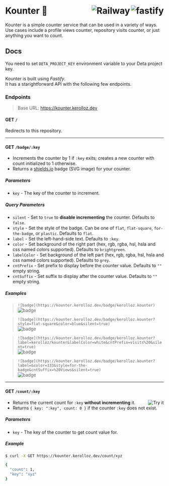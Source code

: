 <h1 align="left">Kounter 🧮
<a target="_blank" href="https://fastify.io">
  <img alt="fastify" align="right" src="https://img.shields.io/static/v1?logo=fastify&label=&message=Fastify&style=for-the-badge&color=grey"/>
</a>
<a target="_blank" href="https://railway.app/">
  <img alt="Railway" align="right" src="https://img.shields.io/static/v1?label=&message=Railway&style=for-the-badge&color=grey&logo=railway" />
</a>
</h1>

Kounter is a simple counter service that can be used in a variety of ways.  
Use cases include a profile views counter, repository visits counter, or just anything you want to count.

## Docs

You need to set `DETA_PROJECT_KEY` environment variable to your Deta project key.

Kounter is built using _Fastify_.  
It has a starightforward API with the following few endpoints.

### Endpoints

> Base URL: <https://kounter.kerolloz.dev>

#### GET `/`

Redirects to this repository.

---

#### GET `/badge/:key`

- Increments the counter by 1 if `:key` exits; creates a new counter with count initialized to 1 otherwise.
- Returns a [shields.io](https://shields.io) badge (SVG image) for your counter.

##### Parameters

- `key` - The key of the counter to increment.

##### Query Parameters

- `silent` - Set to `true` to **disable incrementing** the counter. Defaults to `false`.
- `style` - Set the style of the badge. Can be one of `flat`, `flat-square`, `for-the-badge`, or `plastic`. Defaults to `flat`.
- `label` - Set the left-hand-side text. Defaults to `:key`.
- `color` - Set background of the right part (hex, rgb, rgba, hsl, hsla and css named colors supported). Defaults to `brightgreen`.
- `labelColor` -  Set background of the left part (hex, rgb, rgba, hsl, hsla and css named colors supported). Defaults to `grey`.
- `cntPrefix` - Set prefix to display before the counter value. Defaults to `""` empty string.
- `cntSuffix` - Set suffix to display after the counter value. Defaults to `""` empty string.

##### Examples

> `![badge](https://kounter.kerolloz.dev/badge/kerolloz.kounter)`  
> ![badge](https://kounter.kerolloz.dev/badge/kerolloz.kounter)

> `![badge](https://kounter.kerolloz.dev/badge/kerolloz.kounter?style=flat-square&color=blue&silent=true)`  
> ![badge](https://kounter.kerolloz.dev/badge/kerolloz.kounter?style=flat-square&color=blue&silent=true)  

> `![badge](https://kounter.kerolloz.dev/badge/kerolloz.kounter?label=kerolloz/kounter&labelColor=white&cntPrefix=visits%20&silent=true)`  
> ![badge](https://kounter.kerolloz.dev/badge/kerolloz.kounter?label=kerolloz/kounter&labelColor=white&cntPrefix=visits%20&silent=true)

> `![badge](https://kounter.kerolloz.dev/badge/kerolloz.kounter?label=&color=333&style=for-the-badge&cntSuffix=%20Views&silent=true)`  
> ![badge](https://kounter.kerolloz.dev/badge/kerolloz.kounter?label=&color=333&style=for-the-badge&cntSuffix=%20Views&silent=true)

---

#### GET `/count/:key`

<a target="_blank" href="https://reqbin.com/c-hzpbeh8a">
  <img align="right" alt="Try it" src="https://img.shields.io/badge/-Try%20it-white?style=for-the-badge" />
</a>

- Returns the current count for `:key` **without incrementing** it.
- Returns `{ key: ":key", count: 0 }` if the counter `:key` does not exist.

##### Parameters

- `key` - The key of the counter to get count value for.

##### Example

```bash
$ curl -X GET https://kounter.kerolloz.dev/count/xyz

{
  "count": 1,
  "key": "xyz"
}
```
